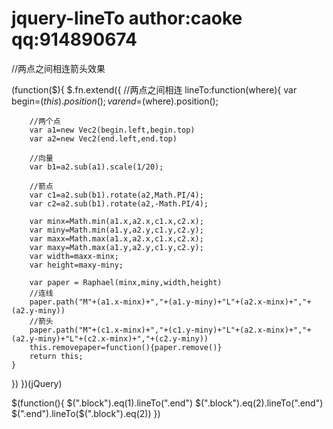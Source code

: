 jquery-lineTo author:caoke qq:914890674
=============

//两点之间相连箭头效果

(function($){
  $.fn.extend({
	//两点之间相连
	lineTo:function(where){
		var begin=$(this).position();
		var end=$(where).position();	
		
		//两个点
		var a1=new Vec2(begin.left,begin.top)
		var a2=new Vec2(end.left,end.top)
		
		//向量
		var b1=a2.sub(a1).scale(1/20);
		
		//箭点
		var c1=a2.sub(b1).rotate(a2,Math.PI/4);
		var c2=a2.sub(b1).rotate(a2,-Math.PI/4);
		
		var minx=Math.min(a1.x,a2.x,c1.x,c2.x);
		var miny=Math.min(a1.y,a2.y,c1.y,c2.y);
		var maxx=Math.max(a1.x,a2.x,c1.x,c2.x);
		var maxy=Math.max(a1.y,a2.y,c1.y,c2.y);
		var width=maxx-minx;
		var height=maxy-miny;
		
		var paper = Raphael(minx,miny,width,height)
		//连线
		paper.path("M"+(a1.x-minx)+","+(a1.y-miny)+"L"+(a2.x-minx)+","+(a2.y-miny))
		//箭头
		paper.path("M"+(c1.x-minx)+","+(c1.y-miny)+"L"+(a2.x-minx)+","+(a2.y-miny)+"L"+(c2.x-minx)+","+(c2.y-miny))
		this.removepaper=function(){paper.remove()}
		return this;
	}
})
})(jQuery)

$(function(){
	$(".block").eq(1).lineTo(".end")
	$(".block").eq(2).lineTo(".end")
	$(".end").lineTo($(".block").eq(2))
})
	

